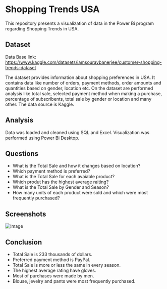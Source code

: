 # Shopping Trends USA
This repository presents a visualization of data in the Power Bi program regarding Shopping Trends in USA.

## Dataset

Data Base link: https://www.kaggle.com/datasets/iamsouravbanerjee/customer-shopping-trends-dataset 

The dataset provides information about shopping preferences in USA. It contains data like number of orders, payment methods, order amounts and quantities based on gender, location etc. On the dataset are performed analysis like total sale, selected payment method when making a purchase, percentage of subscribents, total sale by gender or location and many other. The data source is Kaggle.

## Analysis
Data was loaded and cleaned using SQL and Excel. Visualization was performed using Power Bi Desktop.

## Questions
- What is the Total Sale and how it changes based on location?
- Which payment method is preferred?
- What is the Total Sale for each avaiable product?
- Which produt has the highest average raiting?
- What is the Total Sale by Gender and Season?
- How many units of each product were sold and which were most frequently purchased?

## Screenshots
![image](https://github.com/aleksandrakulyk/Shopping-Trends-PowerBi-Project/assets/143332018/428574ea-7c72-402b-b6b4-7642eaaf3ff0)


## Conclusion
- Total Sale is 233 thousands of dollars.
- Preferred payment method is PayPal.
- Total Sale is more or less the same in every season.
- The highest average rating have gloves.
- Most of purchases were made by men.
- Blouse, jevelry and pants were most frequently purchased.

